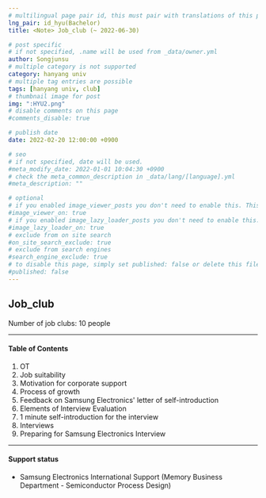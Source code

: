 ```yaml
---
# multilingual page pair id, this must pair with translations of this page. (This name must be unique)
lng_pair: id_hyu(Bachelor)
title: <Note> Job_club (~ 2022-06-30)

# post specific
# if not specified, .name will be used from _data/owner.yml
author: Songjunsu
# multiple category is not supported
category: hanyang univ
# multiple tag entries are possible
tags: [hanyang univ, club]
# thumbnail image for post
img: ":HYU2.png"
# disable comments on this page
#comments_disable: true

# publish date
date: 2022-02-20 12:00:00 +0900

# seo
# if not specified, date will be used.
#meta_modify_date: 2022-01-01 10:04:30 +0900
# check the meta_common_description in _data/lang/[language].yml
#meta_description: ""

# optional
# if you enabled image_viewer_posts you don't need to enable this. This is only if image_viewer_posts = false
#image_viewer_on: true
# if you enabled image_lazy_loader_posts you don't need to enable this. This is only if image_lazy_loader_posts = false
#image_lazy_loader_on: true
# exclude from on site search
#on_site_search_exclude: true
# exclude from search engines
#search_engine_exclude: true
# to disable this page, simply set published: false or delete this file
#published: false
---
```

<!-- outline-start -->
## Job_club

Number of job clubs: 10 people

***

#### Table of Contents
1. OT
2. Job suitability
3. Motivation for corporate support
4. Process of growth
5. Feedback on Samsung Electronics' letter of self-introduction
6. Elements of Interview Evaluation
7. 1 minute self-introduction for the interview
8. Interviews
9. Preparing for Samsung Electronics Interview

***

#### Support status
- Samsung Electronics International Support (Memory Business Department - Semiconductor Process Design)


